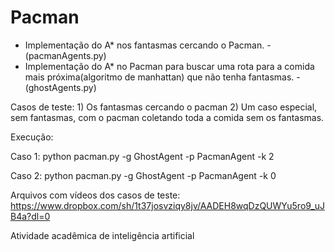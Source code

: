 # Pacman

 - Implementação do A* nos fantasmas cercando o Pacman. - (pacmanAgents.py)
 - Implementação do A* no Pacman para buscar uma rota para a comida mais próxima(algoritmo de manhattan) que não tenha fantasmas. - (ghostAgents.py)

Casos de teste: 1) Os fantasmas cercando o pacman 2) Um caso especial, sem fantasmas, com o pacman coletando toda a comida sem os fantasmas.

Execução:

Caso 1: python pacman.py -g GhostAgent -p PacmanAgent -k 2

Caso 2: python pacman.py -g GhostAgent -p PacmanAgent -k 0

Arquivos com vídeos dos casos de teste: https://www.dropbox.com/sh/1t37josvziqy8jv/AADEH8wqDzQUWYu5ro9_uJB4a?dl=0

Atividade acadêmica de inteligência artificial
